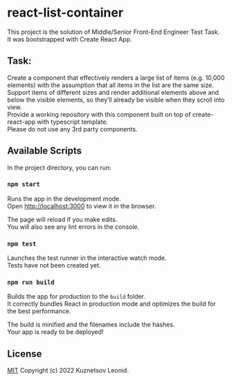 # react-list-container

This project is the solution of Middle/Senior Front-End Engineer Test Task.\
It was bootstrapped with Create React App.

## Task:
Create a component that effectively renders a large list of items (e.g. 10,000 elements) with the
assumption that all items in the list are the same size.\
Support items of different sizes and render additional elements above and below the visible
elements, so they’ll already be visible when they scroll into view.\
Provide a working repository with this component built on top of create-react-app with typescript
template.\
Please do not use any 3rd party components.

## Available Scripts

In the project directory, you can run:

### `npm start`

Runs the app in the development mode.\
Open [http://localhost:3000](http://localhost:3000) to view it in the browser.

The page will reload if you make edits.\
You will also see any lint errors in the console.

### `npm test`

Launches the test runner in the interactive watch mode.\
Tests have not been created yet.

### `npm run build`

Builds the app for production to the `build` folder.\
It correctly bundles React in production mode and optimizes the build for the best performance.

The build is minified and the filenames include the hashes.\
Your app is ready to be deployed!

## License
[MIT](./LICENSE) Copyright (c) 2022 Kuznetsov Leonid.